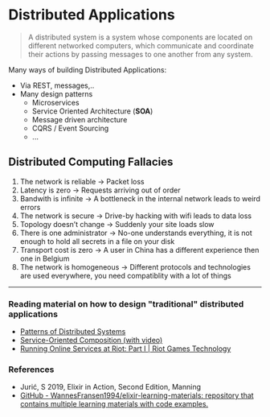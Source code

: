 # Distributed Applications

> A distributed system is a system whose components are located on different networked computers, which communicate and coordinate their actions by passing messages to one another from any system.

Many ways of building Distributed Applications:
- Via REST, messages,..
- Many design patterns
    - Microservices
    - Service Oriented Architecture (**SOA**)
    - Message driven architecture
    - CQRS / Event Sourcing
    - ...

## Distributed Computing Fallacies

1. The network is reliable &rarr; Packet loss
2. Latency is zero &rarr; Requests arriving out of order
3. Bandwith is infinite &rarr; A bottleneck in the internal network leads to weird errors
4. The network is secure &rarr; Drive-by hacking with wifi leads to data loss
5. Topology doesn’t change &rarr; Suddenly your site loads slow
6. There is one administrator &rarr; No-one understands everything, it is not enough to hold all secrets in a file on your disk
7. Transport cost is zero &rarr; A user in China has a different experience then one in Belgium
8. The network is homogeneous &rarr; Different protocols and technologies are used everywhere, you need compatiblity with a lot of things

---

### Reading material on how to design "traditional" distributed applications
- [Patterns of Distributed Systems](https://martinfowler.com/articles/patterns-of-distributed-systems/)
- [Service-Oriented Composition (with video)](https://udidahan.com/)
- [Running Online Services at Riot: Part I | Riot Games Technology](https://technology.riotgames.com/news/running-online-services-riot-part-i)

### References
- Jurić, S 2019, Elixir in Action, Second Edition, Manning
- [GitHub - WannesFransen1994/elixir-learning-materials: repository that contains multiple learning materials with code examples.](https://github.com/WannesFransen1994/elixir-learning-materials)